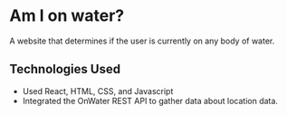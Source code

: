 # Am I on water?

A website that determines if the user is currently on any body of water. 

## Technologies Used
- Used React, HTML, CSS, and Javascript
- Integrated the OnWater REST API to gather data about location data.
